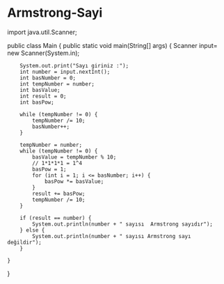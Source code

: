 # Armstrong-Sayi
import java.util.Scanner;

public class Main {
    public static void main(String[] args) {
        Scanner input= new Scanner(System.in);

        System.out.print("Sayı giriniz :");
        int number = input.nextInt();
        int basNumber = 0;
        int tempNumber = number;
        int basValue;
        int result = 0;
        int basPow;

        while (tempNumber != 0) {
            tempNumber /= 10;
            basNumber++;
        }

        tempNumber = number;
        while (tempNumber != 0) {
            basValue = tempNumber % 10;
            // 1*1*1*1 = 1^4
            basPow = 1;
            for (int i = 1; i <= basNumber; i++) {
                basPow *= basValue;
            }
            result += basPow;
            tempNumber /= 10;
        }

        if (result == number) {
            System.out.println(number + " sayısı  Armstrong sayıdır");
        } else {
            System.out.println(number + " sayısı Armstrong sayı değildir");
        }

    }
}
